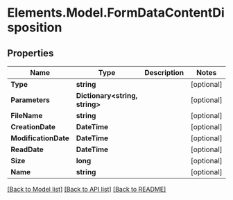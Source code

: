 # Elements.Model.FormDataContentDisposition

## Properties

Name | Type | Description | Notes
------------ | ------------- | ------------- | -------------
**Type** | **string** |  | [optional] 
**Parameters** | **Dictionary&lt;string, string&gt;** |  | [optional] 
**FileName** | **string** |  | [optional] 
**CreationDate** | **DateTime** |  | [optional] 
**ModificationDate** | **DateTime** |  | [optional] 
**ReadDate** | **DateTime** |  | [optional] 
**Size** | **long** |  | [optional] 
**Name** | **string** |  | [optional] 

[[Back to Model list]](../README.md#documentation-for-models) [[Back to API list]](../README.md#documentation-for-api-endpoints) [[Back to README]](../README.md)

